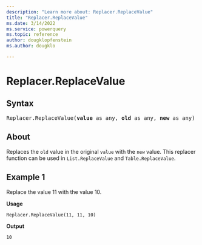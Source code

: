 ```yaml
---
description: "Learn more about: Replacer.ReplaceValue"
title: "Replacer.ReplaceValue"
ms.date: 3/14/2022
ms.service: powerquery
ms.topic: reference
author: dougklopfenstein
ms.author: dougklo

---
```

# Replacer.ReplaceValue

## Syntax

<pre>
Replacer.ReplaceValue(<b>value</b> as any, <b>old</b> as any, <b>new</b> as any) as any
</pre>
  
## About

Replaces the `old` value in the original `value` with the `new` value. This replacer function can be used in `List.ReplaceValue` and `Table.ReplaceValue`.

## Example 1

Replace the value 11 with the value 10.

**Usage**

```powerquery-m
Replacer.ReplaceValue(11, 11, 10)
```

**Output**

`10`
